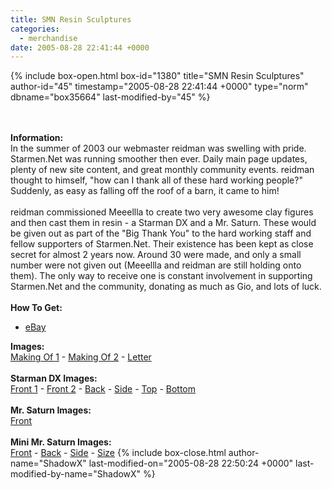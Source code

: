 ```yaml
---
title: SMN Resin Sculptures
categories:
  - merchandise
date: 2005-08-28 22:41:44 +0000
---
```

{% include box-open.html box-id="1380" title="SMN Resin Sculptures" author-id="45" timestamp="2005-08-28 22:41:44 +0000" type="norm" dbname="box35664" last-modified-by="45" %}
	<center>
	<imgalphapng src="/merchandise/images/smnsculptures_title.png" width="282" height="225" border="0" alt="SMN Resin Sculptures" />
	</center>
	<br /><br />
	<b>Information:</b>
	<br />
	In the summer of 2003 our webmaster reidman was swelling with pride. Starmen.Net was 
	running smoother then ever. Daily main page updates, plenty of new site content, and 
	great monthly community events. reidman thought to himself, "how can I thank all of these 
	hard working people?" Suddenly, as easy as falling off the roof of a barn, it came to 
	him!
	<br /><br />
	reidman commissioned Meeellla to create two very awesome clay figures and then cast them in resin - a Starman DX and a Mr. Saturn. These would be given out as part of the "Big Thank You" to the hard working staff and fellow supporters of Starmen.Net. Their existence has been kept as close secret for almost 2 years now. Around 30 were made, and only a small number were not given out (Meeellla and reidman are still holding onto them). The only way to receive one is constant involvement in supporting Starmen.Net and the community, donating as much as Gio, and lots of luck.
	<br /><br />
	<b>How To Get:</b>
	<br />
	<ul>
	<li><a href="http://www.ebay.com">eBay</a></li>
	</ul>
	<b>Images:</b>
	<br />
	<a href="/merchandise/images/smnsculptures_make1.jpg">Making Of 1</a> - <a href="/merchandise/images/smnsculptures_make2.jpg">Making Of 2</a> - <a href="/merchandise/images/smnsculptures_letter.jpg">Letter</a>
	<br /><br />
	<b>Starman DX Images:</b>
	<br />
	<a href="/merchandise/images/smnsculptures_smdx_hires.jpg">Front 1</a> - <a href="/merchandise/images/smnsculptures_smdx_front.jpg">Front 2</a> - <a href="/merchandise/images/smnsculptures_smdx_back.jpg">Back</a> - <a href="/merchandise/images/smnsculptures_smdx_side.jpg">Side</a> - 
	<a href="/merchandise/images/smnsculptures_smdx_top.jpg">Top</a> - <a href="/merchandise/images/smnsculptures_smdx_bottom.jpg">Bottom</a>
	<br /><br />
	<b>Mr. Saturn Images:</b>
	<br />
	<a href="/merchandise/images/smnsculptures_mrs_hires.jpg">Front</a>
	<br /><br />
	<b>Mini Mr. Saturn Images:</b>
	<br />
	<a href="/merchandise/images/smnsculptures_mrs_front.jpg">Front</a> - <a href="/merchandise/images/smnsculptures_mrs_back.jpg">Back</a> - <a href="/merchandise/images/smnsculptures_mrs_side.jpg">Side</a> - 
	<a href="/merchandise/images/smnsculptures_mrs_size.jpg">Size</a>
{% include box-close.html author-name="ShadowX" last-modified-on="2005-08-28 22:50:24 +0000" last-modified-by-name="ShadowX" %}
